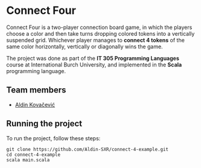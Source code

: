 # Connect Four

Connect Four is a two-player connection board game, in which the players choose a color and then take turns dropping colored tokens into a vertically suspended grid. Whichever player manages to **connect 4 tokens** of the same color horizontally, vertically or diagonally wins the game.

The project was done as part of the **IT 305 Programming Languages** course at International Burch University, and implemented in the **Scala** programming language.

## Team members
- [Aldin Kovačević](https://github.com/Aldin-SXR)

## Running the project

To run the project, follow these steps:
```
git clone https://github.com/Aldin-SXR/connect-4-example.git
cd connect-4-example
scala main.scala
```
